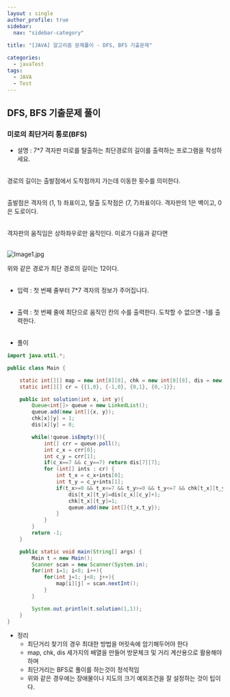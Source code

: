 ```yaml
---
layout : single
author_profile: true
sidebar: 
  nav: "sidebar-category"
  
title: "[JAVA] 알고리즘 문제풀이 - DFS, BFS 기출문제"

categories:
  - javaTest
tags:
  - JAVA
  - Test
---
```

	
## DFS, BFS 기출문제 풀이

### 미로의 최단거리 통로(BFS)

- 설명 : 7*7 격자판 미로를 탈출하는 최단경로의 길이를 출력하는 프로그램을 작성하세요.<br><br>

경로의 길이는 출발점에서 도착점까지 가는데 이동한 횟수를 의미한다.<br><br>

출발점은 격자의 (1, 1) 좌표이고, 탈출 도착점은 (7, 7)좌표이다. 격자판의 1은 벽이고, 0은 도로이다.<br><br>

격자판의 움직임은 상하좌우로만 움직인다. 미로가 다음과 같다면<br><br>

![Image1.jpg](https://cote.inflearn.com/public/upload/88ff3b120f.jpg)  

위와 같은 경로가 최단 경로의 길이는 12이다.  <br><br>

- 입력 : 첫 번째 줄부터 7*7 격자의 정보가 주어집니다.  <br><br>

- 출력 : 첫 번째 줄에 최단으로 움직인 칸의 수를 출력한다. 도착할 수 없으면 -1를 출력한다.<br><br>


- 풀이

```java
import java.util.*;

public class Main {

    static int[][] map = new int[8][8], chk = new int[8][8], dis = new int[8][8];
    static int[][] cr = {{1,0}, {-1,0}, {0,1}, {0,-1}};

    public int solution(int x, int y){
        Queue<int[]> queue = new LinkedList();
        queue.add(new int[]{x, y});
        chk[x][y] = 1;
        dis[x][y] = 0;

        while(!queue.isEmpty()){
            int[] crr = queue.poll();
            int c_x = crr[0];
            int c_y = crr[1];
            if(c_x==7 && c_y==7) return dis[7][7];
            for (int[] ints : cr) {
                int t_x = c_x+ints[0];
                int t_y = c_y+ints[1];
                if(t_x>=0 && t_x<=7 && t_y>=0 && t_y<=7 && chk[t_x][t_y]==0 && map[t_x][t_y]!=1 ){
                    dis[t_x][t_y]=dis[c_x][c_y]+1;
                    chk[t_x][t_y]=1;
                    queue.add(new int[]{t_x,t_y});
                }
            }
        }
        return -1;
    }

    public static void main(String[] args) {
        Main t = new Main();
        Scanner scan = new Scanner(System.in);
        for(int i=1; i<8; i++){
            for(int j=1; j<8; j++){
                map[i][j] = scan.nextInt();
            }
        }

        System.out.println(t.solution(1,1));
    }
}
```

- 정리<br> 
	- 최단거리 찾기의 경우 최대한 방법을 머릿속에 암기해두어야 한다<br> 
	- map, chk, dis 세가지의 배열을 만들어 방문체크 및 거리 계산용으로 활용해야하며<br> 
	- 최단거리는 BFS로 풀이를 하는것이 정석적임<br> 
	- 위와 같은 경우에는 장애물이나 지도의 크기 예외조건을 잘 설정하는 것이 팁이다.<br> <br> 
